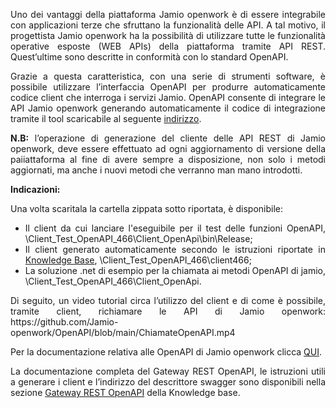 <p style="text-align: justify;">Uno dei vantaggi della piattaforma Jamio openwork &egrave; di essere integrabile con applicazioni terze che sfruttano la funzionalit&agrave; delle API. A tal motivo, il progettista Jamio openwork ha la possibilit&agrave; di utilizzare tutte le funzionalit&agrave; operative esposte (WEB APIs) della piattaforma tramite API REST. Quest&rsquo;ultime sono descritte in conformit&agrave; con lo standard OpenAPI.</p>
<p style="text-align: justify;">Grazie a questa caratteristica, con una serie di strumenti software, &egrave; possibile utilizzare l&rsquo;interfaccia OpenAPI per produrre automaticamente codice client che interroga i servizi Jamio. OpenAPI consente di integrare le API Jamio openwork generando automaticamente il codice di integrazione tramite il tool scaricabile al seguente&nbsp;<a href="https://instruments.jamio.com/documentation/integrazioni-altri-sistemi/generazione-client-delle-api-rest-jamio-openwork/">indirizzo</a>.&nbsp;</p>
<p style="text-align: justify;"><strong>N.B:</strong> l&rsquo;operazione di generazione del cliente delle API REST di Jamio openwork, deve essere effettuato ad ogni aggiornamento di versione della paiiattaforma al fine di avere sempre a disposizione, non solo i metodi aggiornati, ma anche i nuovi metodi che verranno man mano introdotti.</p>
<p style="text-align: justify;"><strong>Indicazioni:</strong></p>
<p style="text-align: justify;">Una volta scaritala la cartella zippata sotto riportata, &egrave; disponibile:</p>
<ul style="text-align: justify;">
<li>Il client da cui lanciare l'eseguibile per il test delle funzioni OpenAPI, \Client_Test_OpenAPI_466\Client_OpenApi\bin\Release;</li>
<li>Il client generato automaticamente secondo le istruzioni riportate in <a href="https://instruments.jamio.com/knowledge_base/index.html?api_rest.htm">Knowledge Base</a>, \Client_Test_OpenAPI_466\client466;</li>
<li>La soluzione .net di esempio per la chiamata ai metodi OpenAPI di jamio, \Client_Test_OpenAPI_466\Client_OpenApi.</li>
</ul>
<p style="text-align: justify;">Di seguito, un video tutorial circa l&rsquo;utilizzo del client e di come &egrave; possibile, tramite client, richiamare le API di Jamio openwork: https://github.com/Jamio-openwork/OpenAPI/blob/main/ChiamateOpenAPI.mp4</p>
<p style="text-align: justify;">Per la documentazione relativa alle OpenAPI di Jamio openwork clicca&nbsp;<a href="https://paas.jamio.com/openapi/swagger/ui/index">QUI</a>.</p>
<p style="text-align: justify;">La documentazione completa del Gateway REST OpenAPI, le istruzioni utili a generare i client e l&rsquo;indirizzo del descrittore swagger sono disponibili nella sezione&nbsp;<a href="http://instruments.jamio.com/knowledge_base/index.html?restopenapi.htm">Gateway REST OpenAPI</a>&nbsp;della Knowledge base.</p>
